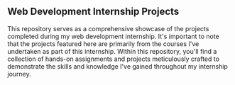 ## Web Development Internship Projects

This repository serves as a comprehensive showcase of the projects completed during my web development internship. It's important to note that the projects featured here are primarily from the courses I've undertaken as part of this internship. Within this repository, you'll find a collection of hands-on assignments and projects meticulously crafted to demonstrate the skills and knowledge I've gained throughout my internship journey.
